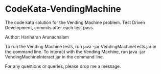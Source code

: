 # CodeKata-VendingMachine
The code kata solution for the Vending Machine problem.
Test Driven Development, commits after each test pass.

Author: Hariharan Arunachalam

To run the Vending Machine tests, run java -jar VendingMachineTests.jar in the command line.
To interact with the Vending Machine, run java -jar VendingMachineInteract.jar in the command line.

For any questions or queries, please drop me a message.
